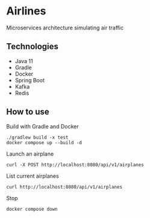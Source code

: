 # Airlines

Microservices architecture simulating air traffic

## Technologies

- Java 11
- Gradle
- Docker
- Spring Boot
- Kafka
- Redis

## How to use

Build with Gradle and Docker
```
./gradlew build -x test
docker compose up --build -d 
```

Launch an airplane
```
curl -X POST http://localhost:8080/api/v1/airplanes
```

List current airplanes
```
curl http://localhost:8080/api/v1/airplanes
```

Stop
```
docker compose down
```